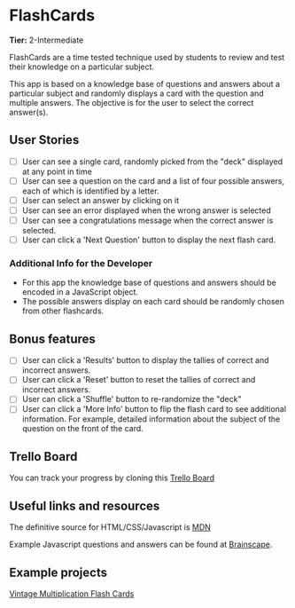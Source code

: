 # FlashCards

**Tier:** 2-Intermediate

FlashCards are a time tested technique used by students to review and test 
their knowledge on a particular subject. 

This app is based on a knowledge base of questions and answers about a
particular subject and randomly displays a card with the question and multiple 
answers. The objective is for the user to select the correct answer(s).

## User Stories

-   [ ] User can see a single card, randomly picked from the "deck" displayed 
at any point in time
-   [ ] User can see a question on the card and a list of four possible answers,
each of which is identified by a letter.
-   [ ] User can select an answer by clicking on it
-   [ ] User can see an error displayed when the wrong answer is selected
-   [ ] User can see a congratulations message when the correct answer is
selected.
-   [ ] User can click a 'Next Question' button to display the next flash card.

### Additional Info for the Developer
- For this app the knowledge base of questions and answers should be encoded in
a JavaScript object.
- The possible answers display on each card should be randomly chosen from 
other flashcards.

## Bonus features

-   [ ] User can click a 'Results' button to display the tallies of 
correct and incorrect answers.
-   [ ] User can click a 'Reset' button to reset the tallies of correct
and incorrect answers. 
-   [ ] User can click a 'Shuffle' button to re-randomize the "deck" 
-   [ ] User can click a 'More Info' button to flip the flash card to see
additional information. For example, detailed information about the subject
of the question on the front of the card.

## Trello Board

You can track your progress by cloning this [Trello Board](TBD)

## Useful links and resources

The definitive source for HTML/CSS/Javascript is [MDN](https://developer.mozilla.org/en-US/)

Example Javascript questions and answers can be found at 
[Brainscape](https://www.brainscape.com/subjects/javascript).

## Example projects

[Vintage Multiplication Flash Cards](https://codepen.io/NinoLopezTech/pen/vJBMpZ)
